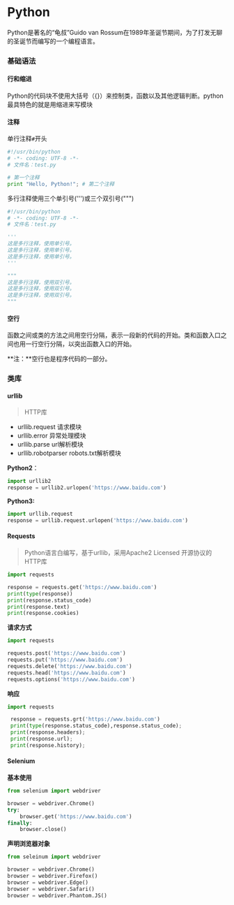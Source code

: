 # Python

Python是著名的“龟叔”Guido van Rossum在1989年圣诞节期间，为了打发无聊的圣诞节而编写的一个编程语言。

### 基础语法

#### 行和缩进

Python的代码块不使用大括号（{}）来控制类，函数以及其他逻辑判断。python最具特色的就是用缩进来写模块

#### 注释

单行注释`#`开头

```python
#!/usr/bin/python
# -*- coding: UTF-8 -*-
# 文件名：test.py

# 第一个注释
print "Hello, Python!"; # 第二个注释
```

多行注释使用三个单引号(''')或三个双引号(""")

```python
#!/usr/bin/python
# -*- coding: UTF-8 -*-
# 文件名：test.py

'''
这是多行注释，使用单引号。
这是多行注释，使用单引号。
这是多行注释，使用单引号。
'''

"""
这是多行注释，使用双引号。
这是多行注释，使用双引号。
这是多行注释，使用双引号。
"""
```

#### 空行

函数之间或类的方法之间用空行分隔，表示一段新的代码的开始。类和函数入口之间也用一行空行分隔，以突出函数入口的开始。

**注：**空行也是程序代码的一部分。

### 类库

#### urllib

> HTTP库

- urllib.request             请求模块
- urllib.error                 异常处理模块
- urllib.parse                url解析模块
- urllib.robotparser    robots.txt解析模块

**Python2**：

```python
import urllib2
response = urllib2.urlopen('https://www.baidu.com')
```

**Python3:**

```python
import urllib.request
response = urllib.request.urlopen('https://www.baidu.com')
```

#### Requests

> Python语言白编写，基于urllib，采用Apache2 Licensed 开源协议的HTTP库

```python
import requests

response = requests.get('https://www.baidu.com')
print(type(response))
print(response.status_code)
print(response.text)
print(response.cookies)
```

**请求方式**

```python
import requests

requests.post('https://www.baidu.com')
requests.put('https://www.baidu.com')
requests.delete('https://www.baidu.com')
requests.head('https://www.baidu.com')
requests.options('https://www.baidu.com')
```

**响应**

```python
import requests

 response = requests.grt('https://www.baidu.com')
 print(type(response.status_code),response.status_code);
 print(response.headers);
 print(response.url);
 print(response.history);
```

#### Selenium

**基本使用**

```python
from selenium import webdriver

browser = webdriver.Chrome()
try:
	browser.get('https://www.baidu.com')
finally:
	browser.close()
```

**声明浏览器对象**

```python
from seleinum import webdriver

browser = webdriver.Chrome()
browser = webdriver.Firefox()
browser = webdriver.Edge()
browser = webdriver.Safari()
browser = webdriver.Phantom.JS()
```






